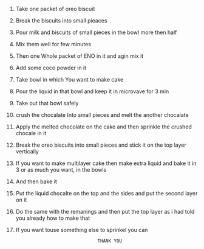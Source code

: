 1.  Take one packet of oreo biscuit
2.  Break the biscuits into small pieaces 
3.  Pour milk and biscuits of small pieces in the bowl more then half 
4.  Mix them well for few minutes 
5.  Then one Whole packet of ENO in it and agin mix it 
6.  Add some coco powder in it 
7.  Take bowl in which You want to make cake 
8.  Pour the liquid in that bowl and keep it in microvave for 3 min
9. Take out that bowl safely   
10.  crush the chocalate Into small pieces and melt the another chocalate 
11.  Apply the melted chocolate on the cake and then sprinkle the crushed      chocale in it 
12.  Break the oreo biscuits into small pieces and stick it on the top layer vertically 
13.  If you want to make multilayer cake then make extra liquid and bake it in 3 or as much you want, in the bowls 
14.  And then bake it 
15.  Put the liquid chocalte on the top and the sides and put the second layer on it
16.  Do the same with the remanings and then put the top layer as i had told you already how to make that 
17. If you want touse something else to sprinkel you can 
                                      
                                      THANK YOU 

                                             
